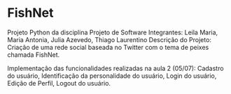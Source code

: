 # FishNet

Projeto Python da disciplina Projeto de Software
Integrantes: Leila Maria, Maria Antonia, Julia Azevedo, Thiago Laurentino 
Descrição do Projeto: Criação de uma rede social baseada no Twitter com o tema de peixes chamada FishNet.

Implementação das funcionalidades realizadas na aula 2 (05/07): Cadastro do usuário, Identificação da personalidade do usuário, Login do usuário, Edição de Perfil, Logout do usuário.
